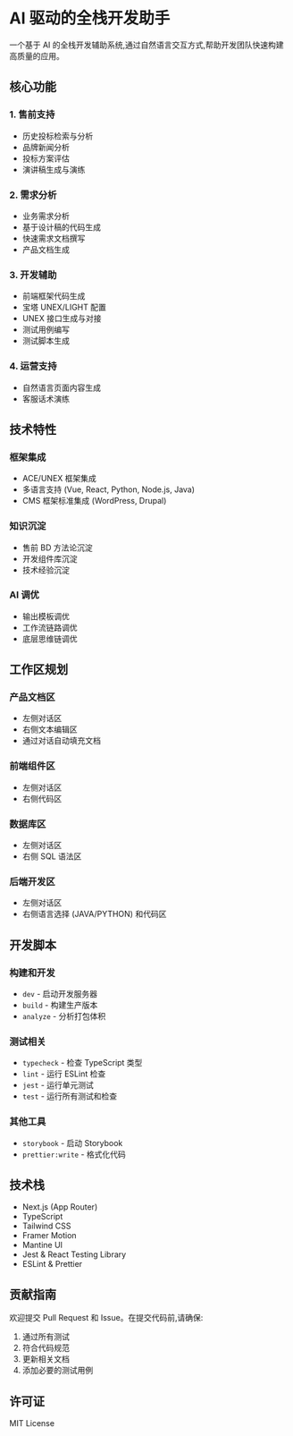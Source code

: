 # AI 驱动的全栈开发助手

一个基于 AI 的全栈开发辅助系统,通过自然语言交互方式,帮助开发团队快速构建高质量的应用。

## 核心功能

### 1. 售前支持

- 历史投标检索与分析
- 品牌新闻分析
- 投标方案评估
- 演讲稿生成与演练

### 2. 需求分析

- 业务需求分析
- 基于设计稿的代码生成
- 快速需求文档撰写
- 产品文档生成

### 3. 开发辅助

- 前端框架代码生成
- 宝塔 UNEX/LIGHT 配置
- UNEX 接口生成与对接
- 测试用例编写
- 测试脚本生成

### 4. 运营支持

- 自然语言页面内容生成
- 客服话术演练

## 技术特性

### 框架集成

- ACE/UNEX 框架集成
- 多语言支持 (Vue, React, Python, Node.js, Java)
- CMS 框架标准集成 (WordPress, Drupal)

### 知识沉淀

- 售前 BD 方法论沉淀
- 开发组件库沉淀
- 技术经验沉淀

### AI 调优

- 输出模板调优
- 工作流链路调优
- 底层思维链调优

## 工作区规划

### 产品文档区

- 左侧对话区
- 右侧文本编辑区
- 通过对话自动填充文档

### 前端组件区

- 左侧对话区
- 右侧代码区

### 数据库区

- 左侧对话区
- 右侧 SQL 语法区

### 后端开发区

- 左侧对话区
- 右侧语言选择 (JAVA/PYTHON) 和代码区

## 开发脚本

### 构建和开发

- `dev` - 启动开发服务器
- `build` - 构建生产版本
- `analyze` - 分析打包体积

### 测试相关

- `typecheck` - 检查 TypeScript 类型
- `lint` - 运行 ESLint 检查
- `jest` - 运行单元测试
- `test` - 运行所有测试和检查

### 其他工具

- `storybook` - 启动 Storybook
- `prettier:write` - 格式化代码

## 技术栈

- Next.js (App Router)
- TypeScript
- Tailwind CSS
- Framer Motion
- Mantine UI
- Jest & React Testing Library
- ESLint & Prettier

## 贡献指南

欢迎提交 Pull Request 和 Issue。在提交代码前,请确保:

1. 通过所有测试
2. 符合代码规范
3. 更新相关文档
4. 添加必要的测试用例

## 许可证

MIT License
